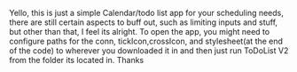 Yello, this is just a simple Calendar/todo list app for your scheduling needs, there are still certain aspects to buff out, such as limiting inputs and stuff, but other than that, I feel its alright.
To open the app, you might need to configure paths for the conn, tickIcon,crossIcon, and stylesheet(at the end of the code) to wherever you downloaded it in and then just run ToDoList V2 from the folder its located in.
Thanks
